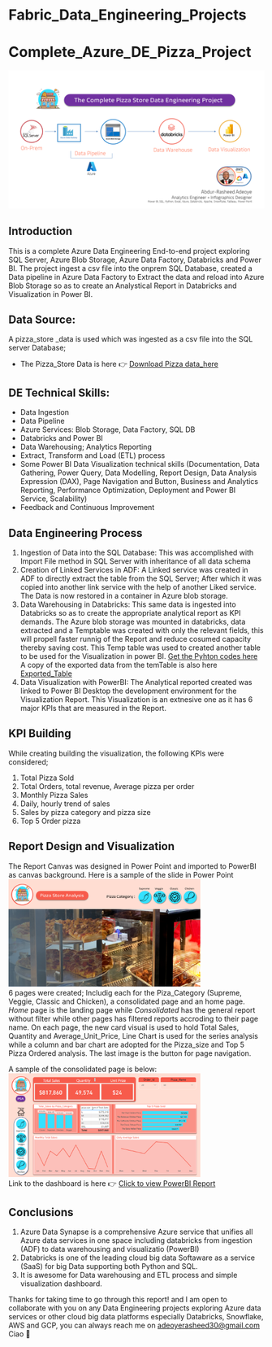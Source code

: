 # Fabric_Data_Engineering_Projects

# Complete_Azure_DE_Pizza_Project

![Slide1](https://github.com/Abdur-RasheedAde/Complete_Azure_DE_Pizza_Project/blob/main/AzureDEPizzaProject.png)

##  Introduction
This is a complete Azure Data Engineering End-to-end project exploring SQL Server, Azure Blob Storage, Azure Data Factory, Databricks and Power BI. The project ingest a csv file into the onprem SQL Database, created a Data pipeline in Azure Data Factory to Extract the data and reload into Azure Blob Storage so as to create an Analystical Report in Databricks and Visualization in Power BI. 

## Data Source:
A pizza_store _data is used which was ingested as a csv file into the SQL server Database;  
* The Pizza_Store Data is here 👉 [Download Pizza data_here](https://github.com/Abdur-RasheedAde/Complete_Azure_DE_Pizza_Project/blob/main/pizza_sales.csv)

## DE Technical Skills:
+ Data Ingestion
+ Data Pipeline
+ Azure Services: Blob Storage, Data Factory, SQL DB
+ Databricks and Power BI
+ Data Warehousing; Analytics Reporting
+ Extract, Transform and Load (ETL) process
+ Some Power BI Data Visualization technical skills (Documentation, Data Gathering, Power Query, Data Modelling, Report Design, Data Analysis Expression (DAX), Page Navigation and Button, Business and Analytics Reporting, Performance Optimization, Deployment and Power BI Service, Scalability)
+ Feedback and Continuous Improvement
  
## Data Engineering Process
1. Ingestion of Data into the SQL Database: This was accomplished with Import File method in SQL Server with inheritance of all data schema 
2. Creation of Linked Services in ADF: A Linked service was created in ADF to directly extract the table from the SQL Server; After which it was copied into another link service with the help of another Liked service. The Data is now restored in a container in Azure blob storage. 
3. Data Warehousing in Databricks: This same data is ingested into Databricks so as to create the appropriate analytical report as KPI demands. The Azure blob storage was mounted in databricks, data extracted and  a Temptable was created with only the relevant fields, this will propell faster runnig of the Report and reduce cosumed capacity thereby saving cost. This Temp table was used to created another table to be used for the Visualization in power BI. [Get the Pyhton codes here](https://github.com/Abdur-RasheedAde/Complete_Azure_DE_Pizza_Project/blob/main/Azure_Data_Engineering_Project.ipynb) A copy of the exported data from the temTable is also here [Exported_Table](https://github.com/Abdur-RasheedAde/Complete_Azure_DE_Pizza_Project/blob/main/Final_Exported_Pizzadata.csv)
4. Data Visualization with PowerBI: The Analytical reported created was linked to Power BI Desktop the development environment for the Visualization Report. This Visualization is an extnesive one as it has 6 major KPIs that are measured in the Report.

## KPI Building 
While creating building the visualization, the following KPIs were considered;
1. Total Pizza Sold
2. Total Orders, total revenue, Average pizza per order
3. Monthly Pizza Sales
4. Daily, hourly trend of sales
5. Sales by pizza category and pizza size
6. Top 5 Order pizza

## Report Design and Visualization
The Report Canvas was designed in Power Point and imported to PowerBI as canvas background. Here is a sample of the slide in Power Point   
<img src="https://github.com/Abdur-RasheedAde/Complete_Azure_DE_Pizza_Project/blob/main/Slide1.PNG" width=75% height=75%>  
6 pages were created; Includig each for the Piza_Category (Supreme, Veggie, Classic and Chicken), a consolidated page and an home page. \
_Home_ page is the landing page while _Consolidated_ has the general report without filter while other pages has filtered reports accroding to their page name.
On each page, the new card visual is used to hold Total Sales, Quantity and Average_Unit_Price, Line Chart is used for the series analysis while a column and bar chart are adopted for the Pizza_size and Top 5 Pizza Ordered analysis. The last image is the button for page navigation. 

A sample of the consolidated page is below:
<img src="https://github.com/Abdur-RasheedAde/Complete_Azure_DE_Pizza_Project/blob/main/Homevisual.PNG" width=75% height=75%>  
Link to the dashboard is here 👉 [Click to view PowerBI Report](https://app.powerbi.com/view?r=eyJrIjoiMzgwMjA2YWItNzhmMi00NDU5LTlkMTYtOTA1Y2Y1ODliZTFhIiwidCI6IjMyNzk2YmUyLTYwZmItNGRhMi04ZDI2LTA2ZTU5MzhlNmU2YiIsImMiOjh9)

## Conclusions 
1. Azure Data Synapse is a comprehensive Azure service that unifies all Azure data services in one space including databricks from ingestion (ADF) to data warehousing and visualizatio (PowerBI)
2. Databricks is one of the leading cloud big data Softaware as a service (SaaS) for big Data supporting both Python and SQL.
3. It is awesome for Data warehousing and ETL process and simple visualization dashboard.

Thanks for taking time to go through this report! and I am open to collaborate with you on any Data Engineering projects exploring Azure data services or other cloud big data platforms especially Databricks, Snowflake, AWS and GCP, you can always reach me on adeoyerasheed30@gmail.com Ciao 🤝
